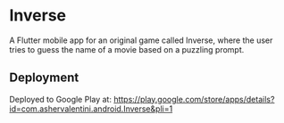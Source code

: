# Inverse

A Flutter mobile app for an original game called Inverse, where the user tries to guess the name of a movie based on a puzzling prompt.

## Deployment

Deployed to Google Play at: https://play.google.com/store/apps/details?id=com.ashervalentini.android.Inverse&pli=1
